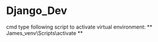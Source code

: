 # Django_Dev

cmd type following script to activate virtual environment:
** James_venv\Scripts\activate **

